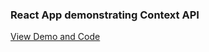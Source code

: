 ### React App demonstrating Context API

[View Demo and Code](https://codesandbox.io/s/github/seebham/Devsnest_Frontend_Projects/tree/master/Day_026)
